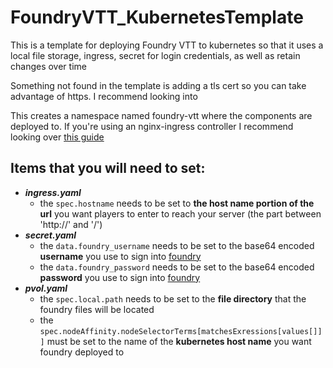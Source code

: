 # FoundryVTT_KubernetesTemplate
 This is a template for deploying Foundry VTT to kubernetes so that it uses a local file storage, ingress, secret for login credentials, as well as retain changes over time

Something not found in the template is adding a tls cert so you can take advantage of https. I recommend looking into 

 This creates a namespace named foundry-vtt where the components are deployed to. If you're using an nginx-ingress controller I recommend looking over [this guide](https://kubernetes.github.io/ingress-nginx/user-guide/tls/)

## Items that you will need to set:
- ***ingress.yaml***
    - the ```spec.hostname``` needs to be set to **the host name portion of the url** you want players to enter to reach your server (the part between 'http://' and '/')
- ***secret.yaml***
    - the ```data.foundry_username``` needs to be set to the base64 encoded **username** you use to sign into [foundry](https://foundryvtt.com/)
    - the ```data.foundry_password``` needs to be set to the base64 encoded **password** you use to sign into [foundry](https://foundryvtt.com/)
- ***pvol.yaml***
    - the ```spec.local.path``` needs to be set to the **file directory** that the foundry files will be located
    - the ```spec.nodeAffinity.nodeSelectorTerms[matchesExressions[values[]]]``` must be set to the name of the **kubernetes host name** you want foundry deployed to

